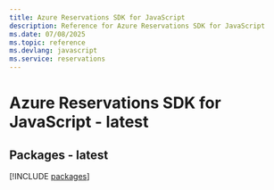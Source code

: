 ```yaml
---
title: Azure Reservations SDK for JavaScript
description: Reference for Azure Reservations SDK for JavaScript
ms.date: 07/08/2025
ms.topic: reference
ms.devlang: javascript
ms.service: reservations
---
```

# Azure Reservations SDK for JavaScript - latest
## Packages - latest
[!INCLUDE [packages](reservations-index.md)]